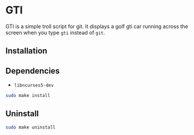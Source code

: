 # GTI

GTI is a simple troll script for git. It displays a golf gti car running across the screen when you type `gti` instead of `git`.

## Installation

## Dependencies

- `libncurses5-dev`

```bash
sudo make install
```

## Uninstall

```bash
sudo make uninstall
```
